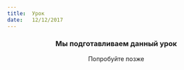 ```yaml
---
title:  Урок
date:   12/12/2017
---
```


### <center>Мы подготавливаем данный урок</center>
<center>Попробуйте позже</center>